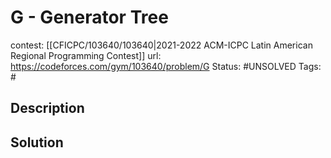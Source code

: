# G - Generator Tree

contest: [[CFICPC/103640/103640|2021-2022 ACM-ICPC Latin American Regional Programming Contest]]
url: https://codeforces.com/gym/103640/problem/G
Status: #UNSOLVED
Tags: #

## Description

## Solution

